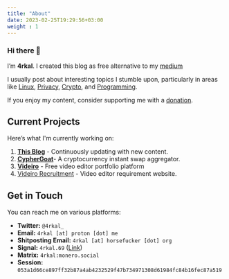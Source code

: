 ```yaml
---
title: "About"
date: 2023-02-25T19:29:56+03:00
weight : 1
---
```

### Hi there 👋
I’m **4rkal**. I created this blog as free alternative to my [medium](https://4rkal.medium.com)

I usually post about interesting topics I stumble upon, particularly in areas like [Linux](../../tags/linux), [Privacy](../../tags/privacy), [Crypto](../../tags/crypto), and [Programming](../../tags/programming).

If you enjoy my content, consider supporting me with a [donation](../../donate).

## Current Projects

Here’s what I'm currently working on:

1. **[This Blog](.)** - Continuously updating with new content.
2. **[CypherGoat](https://cyphergoat.com?utm_source=4rkal.com)**- A cryptocurrency instant swap aggregator.
3. **[Videiro](https://videiro.com)** - Free video editor portfolio platform
4. [Videiro Recruitment](hire.videiro.com) - Video editor requirement website.

## Get in Touch

You can reach me on various platforms:

- **Twitter:** `@4rkal_`
- **Email:** `4rkal [at] proton [dot] me`
- **Shitposting Email:** `4rkal [at] horsefucker [dot] org`
- **Signal:** `4rkal.69` ([Link](https://signal.me/#eu/yLATcXczmtO-VimtMwpkJQKJSeyNppqP_H-742eUxPL1TLezxCxMSqZJR2QD4lqY))
- **Matrix:** `4rkal:monero.social`
- **Session:** `053a1d66ce897ff32b87a4ab4232529f47b734971308d61984fc84b16fec87a519`
